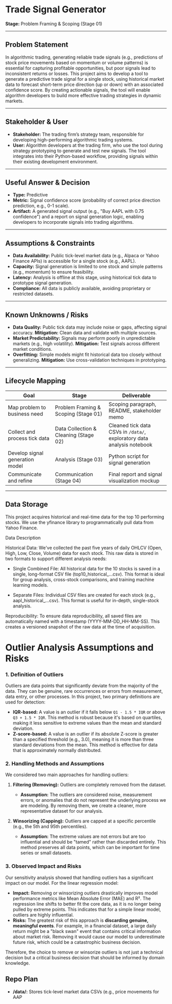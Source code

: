 # Trade Signal Generator

**Stage:** Problem Framing & Scoping (Stage 01)

---

## Problem Statement
In algorithmic trading, generating reliable trade signals (e.g., predictions of stock price movements based on momentum or volume patterns) is essential for capturing profitable opportunities, but poor signals lead to inconsistent returns or losses. This project aims to develop a tool to generate a predictive trade signal for a single stock, using historical market data to forecast short-term price direction (up or down) with an associated confidence score. By creating actionable signals, the tool will enable algorithm developers to build more effective trading strategies in dynamic markets.

---

## Stakeholder & User
- **Stakeholder:** The trading firm’s strategy team, responsible for developing high-performing algorithmic trading systems.
- **User:** Algorithm developers at the trading firm, who use the tool during strategy prototyping to generate and test new signals. The tool integrates into their Python-based workflow, providing signals within their existing development environment.

---

## Useful Answer & Decision
- **Type:** Predictive
- **Metric:** Signal confidence score (probability of correct price direction prediction, e.g., 0-1 scale).
- **Artifact:** A generated signal output (e.g., "Buy AAPL with 0.75 confidence") and a report on signal generation logic, enabling developers to incorporate signals into trading algorithms.

---

## Assumptions & Constraints
- **Data Availability:** Public tick-level market data (e.g., Alpaca or Yahoo Finance APIs) is accessible for a single stock (e.g., AAPL).
- **Capacity:** Signal generation is limited to one stock and simple patterns (e.g., momentum) to ensure feasibility.
- **Latency:** Analysis is offline at this stage, using historical tick data to prototype signal generation.
- **Compliance:** All data is publicly available, avoiding proprietary or restricted datasets.

---

## Known Unknowns / Risks
- **Data Quality:** Public tick data may include noise or gaps, affecting signal accuracy. **Mitigation:** Clean data and validate with multiple sources.
- **Market Predictability:** Signals may perform poorly in unpredictable markets (e.g., high volatility). **Mitigation:** Test signals across different market conditions.
- **Overfitting:** Simple models might fit historical data too closely without generalizing. **Mitigation:** Use cross-validation techniques in prototyping.

---

## Lifecycle Mapping
| Goal | Stage | Deliverable |
|---|---|---|
| Map problem to business need | Problem Framing & Scoping (Stage 01) | Scoping paragraph, README, stakeholder memo |
| Collect and process tick data | Data Collection & Cleaning (Stage 02) | Cleaned tick data CSVs in `/data/`, exploratory data analysis notebook |
| Develop signal generation model | Analysis (Stage 03) | Python script for signal generation |
| Communicate and refine | Communication (Stage 04) | Final report and signal visualization mockup |

---

## Data Storage 
This project acquires historical and real-time data for the top 10 performing stocks. We use the yfinance library to programmatically pull data from Yahoo Finance.

Data Description

Historical Data: We've collected the past five years of daily OHLCV (Open, High, Low, Close, Volume) data for each stock. This raw data is stored in two formats to support different analysis needs:

 - Single Combined File: All historical data for the 10 stocks is saved in a single, long-format CSV file (top10_historical_...csv). This format is ideal for group analysis, cross-stock comparisons, and training machine learning models.

 - Separate Files: Individual CSV files are created for each stock (e.g., aapl_historical_...csv). This format is useful for in-depth, single-stock analysis.

Reproducibility: 
To ensure data reproducibility, all saved files are automatically named with a timestamp (YYYY-MM-DD_HH-MM-SS). This creates a versioned snapshot of the raw data at the time of acquisition.

# Outlier Analysis Assumptions and Risks

### 1. Definition of Outliers

Outliers are data points that significantly deviate from the majority of the data. They can be genuine, rare occurrences or errors from measurement, data entry, or other processes. In this project, two primary definitions are used for detection:

* **IQR-based:** A value is an outlier if it falls below `Q1 - 1.5 * IQR` or above `Q3 + 1.5 * IQR`. This method is robust because it's based on quartiles, making it less sensitive to extreme values than the mean and standard deviation.
* **Z-score-based:** A value is an outlier if its absolute Z-score is greater than a specified threshold (e.g., 3.0), meaning it is more than three standard deviations from the mean. This method is effective for data that is approximately normally distributed.

### 2. Handling Methods and Assumptions

We considered two main approaches for handling outliers:

1.  **Filtering (Removing):** Outliers are completely removed from the dataset.
    * **Assumption:** The outliers are considered noise, measurement errors, or anomalies that do not represent the underlying process we are modeling. By removing them, we create a cleaner, more representative dataset for our analysis.

2.  **Winsorizing (Capping):** Outliers are capped at a specific percentile (e.g., the 5th and 95th percentiles).
    * **Assumption:** The extreme values are not errors but are too influential and should be "tamed" rather than discarded entirely. This method preserves all data points, which can be important for time series or small datasets.

### 3. Observed Impact and Risks

Our sensitivity analysis showed that handling outliers has a significant impact on our model. For the linear regression model:

* **Impact:** Removing or winsorizing outliers drastically improves model performance metrics like Mean Absolute Error (MAE) and R². The regression line shifts to better fit the core data, as it is no longer being pulled by extreme points. This indicates that for a simple linear model, outliers are highly influential.
* **Risks:** The greatest risk of this approach is **discarding genuine, meaningful events**. For example, in a financial dataset, a large daily return might be a "black swan" event that contains critical information about market risk. Removing it would cause our model to underestimate future risk, which could be a catastrophic business decision.

Therefore, the choice to remove or winsorize outliers is not just a technical decision but a critical business decision that should be informed by domain knowledge.




## Repo Plan
- **/data/:** Stores tick-level market data CSVs (e.g., price movements for AAP